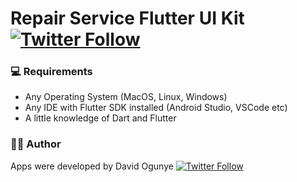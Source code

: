# Repair Service Flutter UI Kit [![Twitter Follow](https://img.shields.io/twitter/follow/kVnGBigCHEEK.svg?style=social)](https://twitter.com/kVnGBigCHEEK)

### 💻 Requirements

- Any Operating System (MacOS, Linux, Windows)
- Any IDE with Flutter SDK installed (Android Studio, VSCode etc)
- A little knowledge of Dart and Flutter

### 👨‍💻 Author

Apps were developed by David Ogunye [![Twitter Follow](https://img.shields.io/twitter/follow/kVnGBigCHEEK.svg?style=social)](https://twitter.com/kVnGBigCHEEK)
